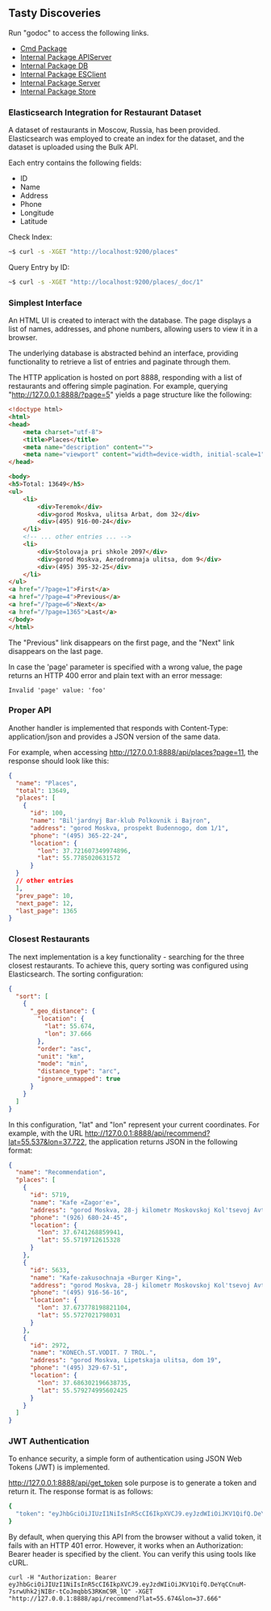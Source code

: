 ## Tasty Discoveries

Run "godoc" to access the following links.
- [Cmd Package](http://localhost:6060/pkg/main/cmd/app/)
- [Internal Package APIServer](http://localhost:6060/pkg/main/internal/app/apiserver)
- [Internal Package DB](http://localhost:6060/pkg/main/internal/app/db)
- [Internal Package ESClient](http://localhost:6060/pkg/main/internal/app/esclient)
- [Internal Package Server](http://localhost:6060/pkg/main/internal/app/server)
- [Internal Package Store](http://localhost:6060/pkg/main/internal/app/store)


### Elasticsearch Integration for Restaurant Dataset

A dataset of restaurants in Moscow, Russia, has been provided.
Elasticsearch was employed to create an index for the dataset,
and the dataset is uploaded using the Bulk API.

Each entry contains the following fields:

- ID
- Name
- Address
- Phone
- Longitude
- Latitude

Check Index:

```bash
~$ curl -s -XGET "http://localhost:9200/places"
```

Query Entry by ID:

```bash
~$ curl -s -XGET "http://localhost:9200/places/_doc/1"
```

### Simplest Interface

An HTML UI is created to interact with the database.
The page displays a list of names, addresses, and phone numbers, allowing users to view it in a browser.

The underlying database is abstracted behind an interface,
providing functionality to retrieve a list of entries and paginate through them.

The HTTP application is hosted on port 8888,
responding with a list of restaurants and offering simple pagination.
For example, querying "http://127.0.0.1:8888/?page=5" yields a page structure like the following:

```html
<!doctype html>
<html>
<head>
    <meta charset="utf-8">
    <title>Places</title>
    <meta name="description" content="">
    <meta name="viewport" content="width=device-width, initial-scale=1">
</head>

<body>
<h5>Total: 13649</h5>
<ul>
    <li>
        <div>Teremok</div>
        <div>gorod Moskva, ulitsa Arbat, dom 32</div>
        <div>(495) 916-00-24</div>
    </li>
    <!-- ... other entries ... -->
    <li>
        <div>Stolovaja pri shkole 2097</div>
        <div>gorod Moskva, Aerodromnaja ulitsa, dom 9</div>
        <div>(495) 395-32-25</div>
    </li>
</ul>
<a href="/?page=1">First</a>
<a href="/?page=4">Previous</a>
<a href="/?page=6">Next</a>
<a href="/?page=1365">Last</a>
</body>
</html>
```

The "Previous" link disappears on the first page, and the "Next" link disappears on the last page.

In case the 'page' parameter is specified with a wrong value,
the page returns an HTTP 400 error and plain text with an error message:

```
Invalid 'page' value: 'foo'
```

### Proper API

Another handler is implemented that responds with Content-Type: application/json
and provides a JSON version of the same data.

For example, when accessing http://127.0.0.1:8888/api/places?page=11, the response should look like this:

```json
{
  "name": "Places",
  "total": 13649,
  "places": [
    {
      "id": 100,
      "name": "Bil'jardnyj Bar-klub Polkovnik i Bajron",
      "address": "gorod Moskva, prospekt Budennogo, dom 1/1",
      "phone": "(495) 365-22-24",
      "location": {
        "lon": 37.721607349974896,
        "lat": 55.7785020631572
      }
  }
  // other entries
  ],
  "prev_page": 10,
  "next_page": 12,
  "last_page": 1365
}
```

### Closest Restaurants

The next implementation is a key functionality - searching for the three closest restaurants.
To achieve this, query sorting was configured using Elasticsearch.
The sorting configuration:

```json
{
  "sort": [
    {
      "_geo_distance": {
        "location": {
          "lat": 55.674,
          "lon": 37.666
        },
        "order": "asc",
        "unit": "km",
        "mode": "min",
        "distance_type": "arc",
        "ignore_unmapped": true
      }
    }
  ]
}
```

In this configuration, "lat" and "lon" represent your current coordinates. 
For example, with the URL http://127.0.0.1:8888/api/recommend?lat=55.537&lon=37.722, 
the application returns JSON in the following format:

```json
{
  "name": "Recommendation",
  "places": [
    {
      "id": 5719,
      "name": "Kafe «Zagor'e»",
      "address": "gorod Moskva, 28-j kilometr Moskovskoj Kol'tsevoj Avtodorogi, vladenie 7",
      "phone": "(926) 680-24-45",
      "location": {
        "lon": 37.6741268859941,
        "lat": 55.5719712615328
      }
    },
    {
      "id": 5633,
      "name": "Kafe-zakusochnaja «Burger King»",
      "address": "gorod Moskva, 28-j kilometr Moskovskoj Kol'tsevoj Avtodorogi, vladenie 2",
      "phone": "(495) 916-56-16",
      "location": {
        "lon": 37.673778198821104,
        "lat": 55.5727021798031
      }
    },
    {
      "id": 2972,
      "name": "KONECh.ST.VODIT. 7 TROL.",
      "address": "gorod Moskva, Lipetskaja ulitsa, dom 19",
      "phone": "(495) 329-67-51",
      "location": {
        "lon": 37.686302196638735,
        "lat": 55.579274995602425
      }
    }
  ]
}
```

### JWT Authentication

To enhance security, a simple form of authentication using JSON Web Tokens (JWT) is implemented.

http://127.0.0.1:8888/api/get_token sole purpose is to generate a token and return it. 
The response format is as follows:

```bash
{
  "token": "eyJhbGciOiJIUzI1NiIsInR5cCI6IkpXVCJ9.eyJzdWIiOiJKV1QifQ.DeYqCCnuM-7srwUhk2jNIBr-tCoJmqbbS3RKmC9R_lQ"
}
```

By default, when querying this API from the browser without a valid token, it fails with an HTTP 401 error.
However, it works when an Authorization: Bearer header is specified by the client.
You can verify this using tools like cURL.

```
curl -H "Authorization: Bearer eyJhbGciOiJIUzI1NiIsInR5cCI6IkpXVCJ9.eyJzdWIiOiJKV1QifQ.DeYqCCnuM-7srwUhk2jNIBr-tCoJmqbbS3RKmC9R_lQ" -XGET "http://127.0.0.1:8888/api/recommend?lat=55.674&lon=37.666"
```
